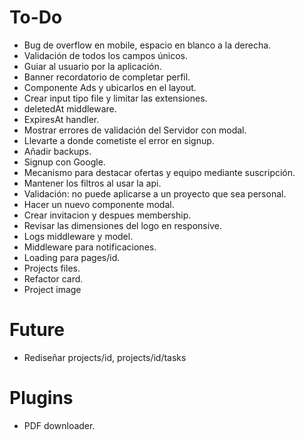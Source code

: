 # To-Do

- Bug de overflow en mobile, espacio en blanco a la derecha.
- Validación de todos los campos únicos.
- Guiar al usuario por la aplicación.
- Banner recordatorio de completar perfil.
- Componente Ads y ubicarlos en el layout.
- Crear input tipo file y limitar las extensiones.
- deletedAt middleware.
- ExpiresAt handler.
- Mostrar errores de validación del Servidor con modal.
- Llevarte a donde cometiste el error en signup.
- Añadir backups.
- Signup con Google.
- Mecanismo para destacar ofertas y equipo mediante suscripción.
- Mantener los filtros al usar la api.
- Validación: no puede aplicarse a un proyecto que sea personal.
- Hacer un nuevo componente modal.
- Crear invitacion y despues membership.
- Revisar las dimensiones del logo en responsive.
- Logs middleware y model.
- Middleware para notificaciones.
- Loading para pages/id.
- Projects files.
- Refactor card.
- Project image

# Future

- Rediseñar projects/id, projects/id/tasks

# Plugins

- PDF downloader.